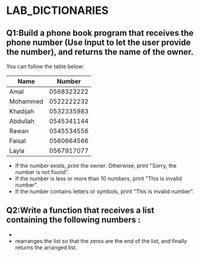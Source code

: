 # LAB_DICTIONARIES


## Q1:Build a phone book program that receives the phone number (Use Input to let the user provide the number), and returns the name of the owner. 
You can follow the table below:

| Name    | Number      |
| -------- | ---------- |
| Amal     | 0568323222 |
| Mohammed | 0522222232 |
| Khadijah | 0532335983 |
| Abdullah  | 0545341144 |
| Rawan    | 0545534556 |
| Faisal   | 0560664566 |
| Layla    | 0567917077 |


- If the number exists, print the owner. Otherwise, print "Sorry, the number is not found".
- If the number is less or more than 10 numbers, print "This is invalid number".
- If the number contains letters or symbols, print "This is invalid number".

## Q2:Write a function that receives a list containing the following numbers : 
- 
- rearranges the list so that the zeros are the end of the list, and finally returns the arranged list.
